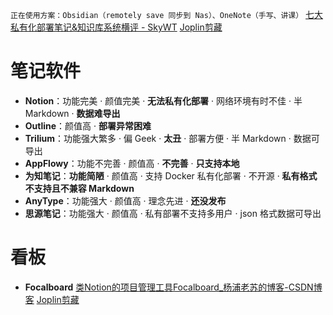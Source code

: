 
`正在使用方案：Obsidian（remotely save 同步到 Nas）、OneNote（手写、讲课）`
[七大私有化部署笔记&知识库系统横评 - SkyWT](https://blog.skywt.cn/posts/seven-notes-and-wiki-systems-evaluation#toc_title1)
[Joplin剪藏](joplin://x-callback-url/openNote?id=650bf4be84e3494c9dfd6f89d6801720)
# 笔记软件
-   **Notion**：功能完美 · 颜值完美 · **无法私有化部署** · 网络环境有时不佳 · 半 Markdown · **数据难导出**
-   **Outline**：颜值高 · **部署异常困难**
-   **Trilium**：功能强大繁多 · 偏 Geek · **太丑** · 部署方便 · 半 Markdown · 数据可导出
-   **AppFlowy**：功能不完善 · 颜值高 · **不完善** · **只支持本地**
-   **为知笔记**：**功能简陋** · 颜值高 · 支持 Docker 私有化部署 · 不开源 · **私有格式不支持且不兼容 Markdown**
-   **AnyType**：功能强大 · 颜值高 · 理念先进 · **还没发布**
-   **思源笔记**：功能强大 · 颜值高 · 私有部署不支持多用户 · json 格式数据可导出 

# 看板

- **Focalboard**
[类Notion的项目管理工具Focalboard_杨浦老苏的博客-CSDN博客](https://blog.csdn.net/wbsu2004/article/details/120170699)
[Joplin剪藏 ](joplin://x-callback-url/openNote?id=37a9cf904e454fb5b7a4761a08c816c7)



